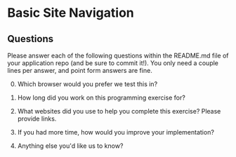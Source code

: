 # Basic Site Navigation

## Questions

Please answer each of the following questions within the README.md file of your application repo (and be sure to commit it!). You only need a couple lines per answer, and point form answers are fine.

0. Which browser would you prefer we test this in?

0. How long did you work on this programming exercise for?

0. What websites did you use to help you complete this exercise? Please provide links.

0. If you had more time, how would you improve your implementation?

0. Anything else you'd like us to know?

